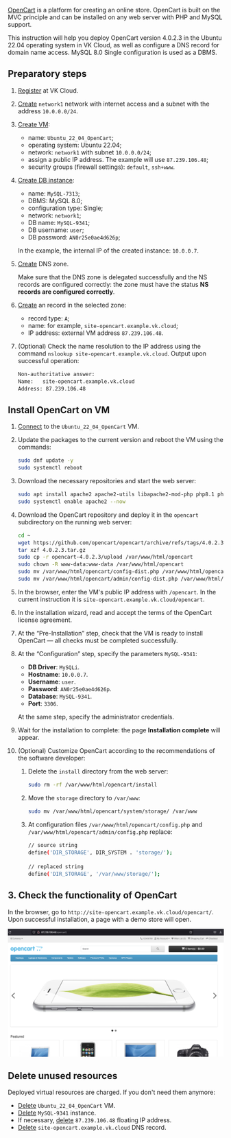 [OpenCart](https://www.opencart.com) is a platform for creating an online store. OpenCart is built on the MVC principle and can be installed on any web server with PHP and MySQL support.

This instruction will help you deploy OpenCart version 4.0.2.3 in the Ubuntu 22.04 operating system in VK Cloud, as well as configure a DNS record for domain name access. MySQL 8.0 Single configuration is used as a DBMS.

## Preparatory steps

1. [Register](/en/additionals/start/account-registration) at VK Cloud.
1. [Create](/en/networks/vnet/operations/manage-net#creating_a_network) `network1` network with internet access and a subnet with the address `10.0.0.0/24`.
1. [Create VM](/en/base/iaas/instructions/vm/vm-create):

   - name: `Ubuntu_22_04_OpenCart`;
   - operating system: Ubuntu 22.04;
   - network: `network1` with subnet `10.0.0.0/24`;
   - assign a public IP address. The example will use `87.239.106.48`;
   - security groups (firewall settings): `default`, `ssh+www`.

1. [Create DB instance](/en/dbs/dbaas/instructions/create):

   - name: `MySQL-7313`;
   - DBMS: MySQL 8.0;
   - configuration type: Single;
   - network: `network1`;
   - DB name: `MySQL-9341`;
   - DB username: `user`;
   - DB password: `AN0r25e0ae4d626p`;

   In the example, the internal IP of the created instance: `10.0.0.7`.

1. [Create](/en/networks/dns/publicdns#creating_a_zone) DNS zone.

   <warn>

   Make sure that the DNS zone is delegated successfully and the NS records are configured correctly: the zone must have the status **NS records are configured correctly**.

   </warn>

1. [Create](/en/networks/dns/publicdns#adding_resource_records) an record in the selected zone:

   - record type: `A`;
   - name: for example, `site-opencart.example.vk.cloud`;
   - IP address: external VM address `87.239.106.48`.

1. (Optional) Check the name resolution to the IP address using the command `nslookup site-opencart.example.vk.cloud`. Output upon successful operation:

   ```bash
   Non-authoritative answer:
   Name:   site-opencart.example.vk.cloud
   Address: 87.239.106.48
   ```

## Install OpenCart on VM

1. [Connect](/en/base/iaas/instructions/vm/vm-connect/vm-connect-nix) to the `Ubuntu_22_04_OpenCart` VM.
1. Update the packages to the current version and reboot the VM using the commands:

   ```bash
   sudo dnf update -y
   sudo systemctl reboot
   ```

1. Download the necessary repositories and start the web server:

   ```bash
   sudo apt install apache2 apache2-utils libapache2-mod-php php8.1 php8.1-cli php8.1-curl php8.1-fpm php8.1-gd php8.1-intl php8.1-mbstring php8.1-mysql php8.1-opcache php8.1-readline php8.1-soap php8.1-xml php8.1-xmlrpc php8.1-zip php-gd -y
   sudo systemctl enable apache2 --now
   ```

1. Download the OpenCart repository and deploy it in the `opencart` subdirectory on the running web server:

   ```bash
   cd ~
   wget https://github.com/opencart/opencart/archive/refs/tags/4.0.2.3.tar.gz
   tar xzf 4.0.2.3.tar.gz
   sudo cp -r opencart-4.0.2.3/upload /var/www/html/opencart
   sudo chown -R www-data:www-data /var/www/html/opencart
   sudo mv /var/www/html/opencart/config-dist.php /var/www/html/opencart/config.php
   sudo mv /var/www/html/opencart/admin/config-dist.php /var/www/html/opencart/admin/config.php
   ```

1. In the browser, enter the VM's public IP address with `/opencart`. In the current instruction it is `site-opencart.example.vk.cloud/opencart`.
1. In the installation wizard, read and accept the terms of the OpenCart license agreement.
1. At the “Pre-Installation” step, check that the VM is ready to install OpenCart — all checks must be completed successfully.
1. At the “Configuration” step, specify the parameters `MySQL-9341`:

   - **DB Driver**: `MySQLi`.
   - **Hostname**: `10.0.0.7`.
   - **Username**: `user`.
   - **Password**: `AN0r25e0ae4d626p`.
   - **Database**: `MySQL-9341`.
   - **Port**: `3306`.

    At the same step, specify the administrator credentials.

1. Wait for the installation to complete: the page **Installation complete** will appear.
1. (Optional) Customize OpenCart according to the recommendations of the software developer:

   1. Delete the `install` directory from the web server:

      ```bash
      sudo rm -rf /var/www/html/opencart/install
      ```

   1. Move the `storage` directory to `/var/www`:

      ```bash
      sudo mv /var/www/html/opencart/system/storage/ /var/www
      ```

   1. At configuration files `/var/www/html/opencart/config.php` and `/var/www/html/opencart/admin/config.php` replace:

      ```bash
      // source string
      define('DIR_STORAGE', DIR_SYSTEM . 'storage/');

      // replaced string
      define('DIR_STORAGE', '/var/www/storage/');
      ```

## 3. Check the functionality of OpenCart

In the browser, go to `http://site-opencart.example.vk.cloud/opencart/`. Upon successful installation, a page with a demo store will open.

![](./assets/opencart_shop.png)

## Delete unused resources

Deployed virtual resources are charged. If you don't need them anymore:

- [Delete](/en/base/iaas/instructions/vm/vm-manage#deleting_a_vm) `Ubuntu_22_04_OpenCart` VM.
- [Delete](/en/dbs/dbaas/instructions/delete) `MySQL-9341` instance.
- If necessary, [delete](/en/networks/vnet/operations/manage-floating-ip#removing_floating_ip_address_from_the_project) `87.239.106.48` floating IP address.
- [Delete](/en/networks/dns/publicdns#deleting_resource_records) `site-opencart.example.vk.cloud` DNS record.
